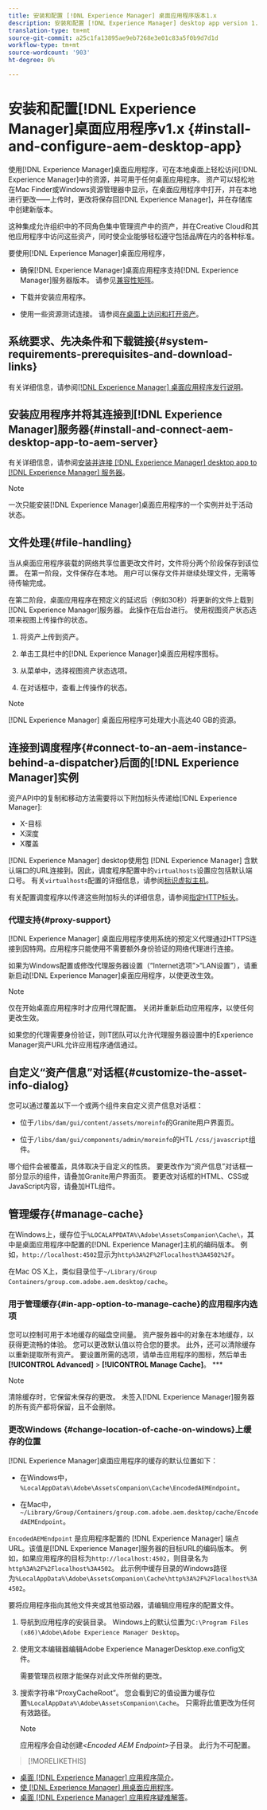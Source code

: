 ```yaml
---
title: 安装和配置 [!DNL Experience Manager] 桌面应用程序版本1.x
description: 安装和配置 [!DNL Experience Manager] desktop app version 1.x to work with [!DNL Assets] 服务器，并映射要作为驱动器装载到桌面上的资产。
translation-type: tm+mt
source-git-commit: a25c1fa13895ae9eb7268e3e01c83a5f0b9d7d1d
workflow-type: tm+mt
source-wordcount: '903'
ht-degree: 0%

---
```



# 安装和配置[!DNL Experience Manager]桌面应用程序v1.x {#install-and-configure-aem-desktop-app}

使用[!DNL Experience Manager]桌面应用程序，可在本地桌面上轻松访问[!DNL Experience Manager]中的资源，并可用于任何桌面应用程序。 资产可以轻松地在Mac Finder或Windows资源管理器中显示，在桌面应用程序中打开，并在本地进行更改——上传时，更改将保存回[!DNL Experience Manager]，并在存储库中创建新版本。

这种集成允许组织中的不同角色集中管理资产中的资产，并在Creative Cloud和其他应用程序中访问这些资产，同时使企业能够轻松遵守包括品牌在内的各种标准。

要使用[!DNL Experience Manager]桌面应用程序，

* 确保[!DNL Experience Manager]桌面应用程序支持[!DNL Experience Manager]服务器版本。 请参见[兼容性矩阵](release-notes-of-v1.md#compatibilitymatrix)。

* 下载并安装应用程序。

* 使用一些资源测试连接。 请参阅[在桌面上访问和打开资产](use-app-v1.md#openondesktop)。

## 系统要求、先决条件和下载链接{#system-requirements-prerequisites-and-download-links}

有关详细信息，请参阅[[!DNL Experience Manager] 桌面应用程序发行说明](release-notes-of-v1.md)。

## 安装应用程序并将其连接到[!DNL Experience Manager]服务器{#install-and-connect-aem-desktop-app-to-aem-server}

有关详细信息，请参阅[安装并连接 [!DNL Experience Manager] desktop app to [!DNL Experience Manager] 服务器](use-app-v1.md#installandconnect)。

>[!NOTE]
>
>一次只能安装[!DNL Experience Manager]桌面应用程序的一个实例并处于活动状态。

## 文件处理{#file-handling}

当从桌面应用程序装载的网络共享位置更改文件时，文件将分两个阶段保存到该位置。 在第一阶段，文件保存在本地。 用户可以保存文件并继续处理文件，无需等待传输完成。

在第二阶段，桌面应用程序在预定义的延迟后（例如30秒）将更新的文件上载到[!DNL Experience Manager]服务器。 此操作在后台进行。 使用视图资产状态选项来视图上传操作的状态。

1. 将资产上传到资产。

1. 单击工具栏中的[!DNL Experience Manager]桌面应用程序图标。

1. 从菜单中，选择视图资产状态选项。

1. 在对话框中，查看上传操作的状态。

>[!NOTE]
>
>[!DNL Experience Manager] 桌面应用程序可处理大小高达40 GB的资源。

## 连接到调度程序{#connect-to-an-aem-instance-behind-a-dispatcher}后面的[!DNL Experience Manager]实例

资产API中的复制和移动方法需要将以下附加标头传递给[!DNL Experience Manager]:

* X-目标
* X深度
* X覆盖

[!DNL Experience Manager] desktop使用包 [!DNL Experience Manager] 含默认端口的URL连接到。因此，调度程序配置中的`virtualhosts`设置应包括默认端口号。 有关`virtualhosts`配置的详细信息，请参阅[标识虚拟主机](https://experienceleague.adobe.com/docs/experience-manager-dispatcher/using/configuring/dispatcher-configuration.html#identifying-virtual-hosts-virtualhosts)。

有关配置调度程序以传递这些附加标头的详细信息，请参阅[指定HTTP标头](https://experienceleague.adobe.com/docs/experience-manager-dispatcher/using/configuring/dispatcher-configuration.html#specifying-the-http-headers-to-pass-through-clientheaders)。

### 代理支持{#proxy-support}

[!DNL Experience Manager] 桌面应用程序使用系统的预定义代理通过HTTPS连接到因特网。应用程序只能使用不需要额外身份验证的网络代理进行连接。

如果为Windows配置或修改代理服务器设置（“Internet选项”>“LAN设置”），请重新启动[!DNL Experience Manager]桌面应用程序，以使更改生效。

>[!NOTE]
>
>仅在开始桌面应用程序时才应用代理配置。 关闭并重新启动应用程序，以使任何更改生效。

如果您的代理需要身份验证，则IT团队可以允许代理服务器设置中的Experience Manager资产URL允许应用程序通信通过。

## 自定义“资产信息”对话框{#customize-the-asset-info-dialog}

您可以通过覆盖以下一个或两个组件来自定义资产信息对话框：

* 位于`/libs/dam/gui/content/assets/moreinfo`的Granite用户界面页。

* 位于`/libs/dam/gui/components/admin/moreinfo`的HTL `/css/javascript`组件。

哪个组件会被覆盖，具体取决于自定义的性质。 要更改作为“资产信息”对话框一部分显示的组件，请叠加Granite用户界面页。 要更改对话框的HTML、CSS或JavaScript内容，请叠加HTL组件。

## 管理缓存{#manage-cache}

在Windows上，缓存位于`%LOCALAPPDATA%\Adobe\AssetsCompanion\Cache\`，其中是桌面应用程序中配置的[!DNL Experience Manager]主机的编码版本。 例如，`http://localhost:4502`显示为`http%3A%2F%2Flocalhost%3A4502%2F`。

在Mac OS X上，类似目录位于`~/Library/Group Containers/group.com.adobe.aem.desktop/cache`。

### 用于管理缓存{#in-app-option-to-manage-cache}的应用程序内选项

您可以控制可用于本地缓存的磁盘空间量。 资产服务器中的对象在本地缓存，以获得更流畅的体验。 您可以更改默认值以符合您的要求。 此外，还可以清除缓存以重新提取所有资产。 要设置所需的选项，请单击应用程序的图标，然后单击&#x200B;**[!UICONTROL Advanced]** > **[!UICONTROL Manage Cache]**。 ***

>[!NOTE]
>
>清除缓存时，它保留未保存的更改。 未签入[!DNL Experience Manager]服务器的所有资产都将保留，且不会删除。

### 更改Windows {#change-location-of-cache-on-windows}上缓存的位置

[!DNL Experience Manager]桌面应用程序的缓存的默认位置如下：

* 在Windows中，`%LocalAppData%\Adobe\AssetsCompanion\Cache\EncodedAEMEndpoint`。

* 在Mac中，`~/Library/Group/Containers/group.com.adobe.aem.desktop/cache/EncodedAEMEndpoint`。

`EncodedAEMEndpoint` 是应用程序配置的 [!DNL Experience Manager] 端点URL。该值是[!DNL Experience Manager]服务器的目标URL的编码版本。 例如，如果应用程序的目标为`http://localhost:4502`，则目录名为`http%3A%2F%2Flocalhost%3A4502`。 此示例中缓存目录的Windows路径为`%LocalAppData%\Adobe\AssetsCompanion\Cache\http%3A%2F%2Flocalhost%3A4502`。

要将应用程序指向其他文件夹或其他驱动器，请编辑应用程序的配置文件。

1. 导航到应用程序的安装目录。 Windows上的默认位置为`C:\Program Files (x86)\Adobe\Adobe Experience Manager Desktop`。

1. 使用文本编辑器编辑Adobe Experience ManagerDesktop.exe.config文件。

   需要管理员权限才能保存对此文件所做的更改。

1. 搜索字符串“ProxyCacheRoot”。 您会看到它的值设置为缓存位置`%LocalAppData%\Adobe\AssetsCompanion\Cache`。 只需将此值更改为任何有效路径。

   >[!NOTE]
   >
   >应用程序会自动创建&#x200B;*&lt;Encoded AEM Endpoint>*&#x200B;子目录。 此行为不可配置。

>[!MORELIKETHIS]
* [桌面 [!DNL Experience Manager] 应用程序简介](https://experienceleague.adobe.com/docs/experience-manager-learn/assets/creative-workflows/aem-desktop-app.html)。
* [使 [!DNL Experience Manager] 用桌面应用程序](use-app-v1.md)。
* [桌面 [!DNL Experience Manager] 应用程序疑难解答](troubleshoot-app-v1.md)。

